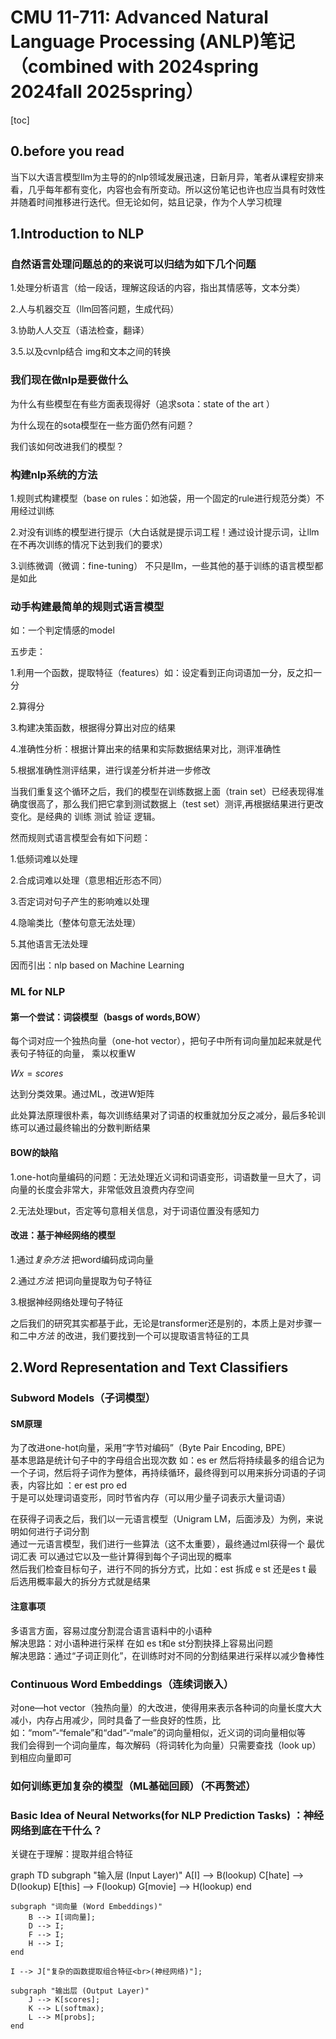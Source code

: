 # CMU 11-711: Advanced Natural Language Processing (ANLP)笔记（combined with 2024spring 2024fall 2025spring）


[toc]

## 0.before you read
当下以大语言模型llm为主导的的nlp领域发展迅速，日新月异，笔者从课程安排来看，几乎每年都有变化，内容也会有所变动。所以这份笔记也许也应当具有时效性并随着时间推移进行迭代。但无论如何，姑且记录，作为个人学习梳理

## 1.Introduction to NLP

### 自然语言处理问题总的的来说可以归结为如下几个问题

1.处理分析语言（给一段话，理解这段话的内容，指出其情感等，文本分类）

2.人与机器交互（llm回答问题，生成代码）

3.协助人人交互（语法检查，翻译）

3.5.以及cvnlp结合 img和文本之间的转换


### 我们现在做nlp是要做什么

为什么有些模型在有些方面表现得好（追求sota：state of the art ）

为什么现在的sota模型在一些方面仍然有问题？

我们该如何改进我们的模型？

### 构建nlp系统的方法
1.规则式构建模型（base on rules：如池袋，用一个固定的rule进行规范分类）不用经过训练

2.对没有训练的模型进行提示（大白话就是提示词工程！通过设计提示词，让llm在不再次训练的情况下达到我们的要求）

3.训练微调（微调：fine-tuning）
不只是llm，一些其他的基于训练的语言模型都是如此

### 动手构建最简单的规则式语言模型

如：一个判定情感的model

五步走：

1.利用一个函数，提取特征（features）如：设定看到正向词语加一分，反之扣一分

2.算得分

3.构建决策函数，根据得分算出对应的结果

4.准确性分析：根据计算出来的结果和实际数据结果对比，测评准确性

5.根据准确性测评结果，进行误差分析并进一步修改

当我们重复这个循环之后，我们的模型在训练数据上面（train set）已经表现得准确度很高了，那么我们把它拿到测试数据上（test set）测评,再根据结果进行更改变化。是经典的 训练 测试 验证 逻辑。

然而规则式语言模型会有如下问题：

1.低频词难以处理

2.合成词难以处理（意思相近形态不同）

3.否定词对句子产生的影响难以处理

4.隐喻类比（整体句意无法处理）

5.其他语言无法处理

因而引出：nlp based on Machine Learning

### ML for NLP

#### 第一个尝试：词袋模型（basgs of words,BOW）

每个词对应一个独热向量（one-hot vector），把句子中所有词向量加起来就是代表句子特征的向量，
乘以权重W

$Wx=scores$  

达到分类效果。通过ML，改进W矩阵

此处算法原理很朴素，每次训练结果对了词语的权重就加分反之减分，最后多轮训练可以通过最终输出的分数判断结果

#### BOW的缺陷

1.one-hot向量编码的问题：无法处理近义词和词语变形，词语数量一旦大了，词向量的长度会非常大，非常低效且浪费内存空间  

2.无法处理but，否定等句意相关信息，对于词语位置没有感知力

#### 改进：基于神经网络的模型

1.通过*复杂方法* 把word编码成词向量

2.通过*方法* 把词向量提取为句子特征

3.根据神经网络处理句子特征

之后我们的研究其实都基于此，无论是transformer还是别的，本质上是对步骤一和二中*方法* 的改进，我们要找到一个可以提取语言特征的工具

## 2.Word Representation and Text Classifiers

### Subword Models（子词模型）

#### SM原理
为了改进one-hot向量，采用“字节对编码”（Byte Pair Encoding, BPE）  
基本思路是统计句子中的字母组合出现次数 如：es er 然后将持续最多的组合记为一个子词，然后将子词作为整体，再持续循环，最终得到可以用来拆分词语的子词表，内容比如 ：er est pro ed  
于是可以处理词语变形，同时节省内存（可以用少量子词表示大量词语）  

在获得子词表之后，我们以一元语言模型（Unigram LM，后面涉及）为例，来说明如何进行子词分割  
通过一元语言模型，我们进行一些算法（这不太重要），最终通过ml获得一个 最优词汇表 可以通过它以及一些计算得到每个子词出现的概率  
然后我们检查目标句子，进行不同的拆分方式，比如：est 拆成 e st 还是es t 最后选用概率最大的拆分方式就是结果

#### 注意事项 
多语言方面，容易过度分割混合语言语料中的小语种  
解决思路：对小语种进行采样
在如 es t和e st分割抉择上容易出问题  
解决思路：通过“子词正则化”，在训练时对不同的分割结果进行采样以减少鲁棒性

### Continuous Word Embeddings（连续词嵌入）

对one—hot vector（独热向量）的大改进，使得用来表示各种词的向量长度大大减小，内存占用减少，同时具备了一些良好的性质，比如：“mom”-“female”和“dad”-“male”的词向量相似，近义词的词向量相似等  
我们会得到一个词向量库，每次解码（将词转化为向量）只需要查找（look up）到相应向量即可

### 如何训练更加复杂的模型（ML基础回顾）（不再赘述）

### Basic Idea of Neural Networks(for NLP Prediction Tasks) ：神经网络到底在干什么？

关键在于理解：提取并组合特征 

graph TD
    subgraph "输入层 (Input Layer)"
        A[I] --> B(lookup)
        C[hate] --> D(lookup)
        E[this] --> F(lookup)
        G[movie] --> H(lookup)
    end

    subgraph "词向量 (Word Embeddings)"
        B --> I[词向量];
        D --> I;
        F --> I;
        H --> I;
    end

    I --> J["复杂的函数提取组合特征<br>(神经网络)"];

    subgraph "输出层 (Output Layer)"
        J --> K[scores];
        K --> L(softmax);
        L --> M[probs];
    end








